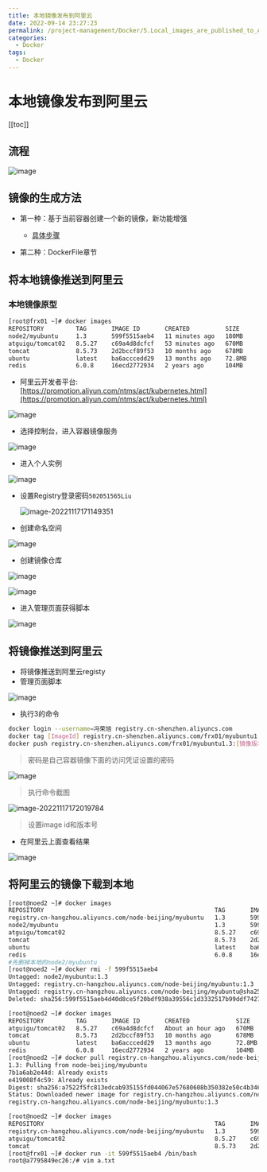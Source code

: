```yaml
---
title: 本地镜像发布到阿里云
date: 2022-09-14 23:27:23
permalink: /project-management/Docker/5.Local_images_are_published_to_Alibaba_Cloud
categories:
  - Docker
tags:
  - Docker
---
```

# 本地镜像发布到阿里云

[[toc]]

## 流程

![image](./assets/image.nzg3lx1r7y8.png)

## 镜像的生成方法

+ 第一种：基于当前容器创建一个新的镜像，新功能增强
  + [具体步骤](/project-management/Docker/4.Docker_images_principle/#docker镜像commit操作案例)

+ 第二种：DockerFile章节

## 将本地镜像推送到阿里云

### 本地镜像原型

```sh {3}
[root@frx01 ~]# docker images
REPOSITORY         TAG       IMAGE ID       CREATED          SIZE
node2/myubuntu     1.3       599f5515aeb4   11 minutes ago   180MB
atguigu/tomcat02   8.5.27    c69a4d8dcfcf   53 minutes ago   670MB
tomcat             8.5.73    2d2bccf89f53   10 months ago    678MB
ubuntu             latest    ba6acccedd29   13 months ago    72.8MB
redis              6.0.8     16ecd2772934   2 years ago      104MB
```

+ 阿里云开发者平台:[https://promotion.aliyun.com/ntms/act/kubernetes.html](https://promotion.aliyun.com/ntms/act/kubernetes.html)

![image](./assets/image.26vtegy9iack.png)

+ 选择控制台，进入容器镜像服务

![image](./assets/image.3ggtfvzruxk0.png)

+ 进入个人实例

![image](./assets/image.6x8g7kynigk0.png)

+ 设置Registry登录密码`502051565Liu`

  ![image-20221117171149351](./assets/image-20221117171149351.png)

+ 创建命名空间

![image](./assets/image.x9xgkhb2rgw.png)

+ 创建镜像仓库

![image](./assets/image.2qchilnl2di0.png)

![image](./assets/image.104ml4c0mzn4.png)

+ 进入管理页面获得脚本

![image](./assets/image.5a1l9nfogv00.png)

## 将镜像推送到阿里云

+ 将镜像推送到阿里云registy
+ 管理页面脚本

![image](./assets/image.1t4n31w3b82o.png)

+ 执行3的命令

```sh
docker login --username=冯荣旭 registry.cn-shenzhen.aliyuncs.com
docker tag [ImageId] registry.cn-shenzhen.aliyuncs.com/frx01/myubuntu1.3:[镜像版本号]
docker push registry.cn-shenzhen.aliyuncs.com/frx01/myubuntu1.3:[镜像版本号]
```

> 密码是自己容器镜像下面的访问凭证设置的密码

![image](./assets/image.x8qx98px48w.png)

> 执行命令截图

![image-20221117172019784](./assets/image-20221117172019784.png)

> 设置image id和版本号

+ 在阿里云上面查看结果

![image](./assets/image.ogz22mouas0.png)

## 将阿里云的镜像下载到本地

```sh
[root@noed2 ~]# docker images
REPOSITORY                                                TAG       IMAGE ID       CREATED             SIZE
registry.cn-hangzhou.aliyuncs.com/node-beijing/myubuntu   1.3       599f5515aeb4   24 minutes ago      180MB
node2/myubuntu                                            1.3       599f5515aeb4   24 minutes ago      180MB
atguigu/tomcat02                                          8.5.27    c69a4d8dcfcf   About an hour ago   670MB
tomcat                                                    8.5.73    2d2bccf89f53   10 months ago       678MB
ubuntu                                                    latest    ba6acccedd29   13 months ago       72.8MB
redis                                                     6.0.8     16ecd2772934   2 years ago         104MB
#先删掉本地的node2/myubuntu
[root@noed2 ~]# docker rmi -f 599f5515aeb4
Untagged: node2/myubuntu:1.3
Untagged: registry.cn-hangzhou.aliyuncs.com/node-beijing/myubuntu:1.3
Untagged: registry.cn-hangzhou.aliyuncs.com/node-beijing/myubuntu@sha256:a7522f5fc813edcab935155fd044067e57680608b350382e50c4b346bf7d7fbe
Deleted: sha256:599f5515aeb4d40d8ce5f20bdf938a39556c1d3332517b99ddf7427c076f9ae7
```

```sh {6}
[root@noed2 ~]# docker images
REPOSITORY         TAG       IMAGE ID       CREATED             SIZE
atguigu/tomcat02   8.5.27    c69a4d8dcfcf   About an hour ago   670MB
tomcat             8.5.73    2d2bccf89f53   10 months ago       678MB
ubuntu             latest    ba6acccedd29   13 months ago       72.8MB
redis              6.0.8     16ecd2772934   2 years ago         104MB
[root@noed2 ~]# docker pull registry.cn-hangzhou.aliyuncs.com/node-beijing/myubuntu:1.3
1.3: Pulling from node-beijing/myubuntu
7b1a6ab2e44d: Already exists 
e419008f4c59: Already exists 
Digest: sha256:a7522f5fc813edcab935155fd044067e57680608b350382e50c4b346bf7d7fbe
Status: Downloaded newer image for registry.cn-hangzhou.aliyuncs.com/node-beijing/myubuntu:1.3
registry.cn-hangzhou.aliyuncs.com/node-beijing/myubuntu:1.3

[root@noed2 ~]# docker images
REPOSITORY                                                TAG       IMAGE ID       CREATED             SIZE
registry.cn-hangzhou.aliyuncs.com/node-beijing/myubuntu   1.3       599f5515aeb4   31 minutes ago      180MB
atguigu/tomcat02                                          8.5.27    c69a4d8dcfcf   About an hour ago   670MB
tomcat                                                    8.5.73    2d2bccf89f53   10 months ago       678MB
[root@frx01 ~]# docker run -it 599f5515aeb4 /bin/bash
root@a7795849ec26:/# vim a.txt
```

